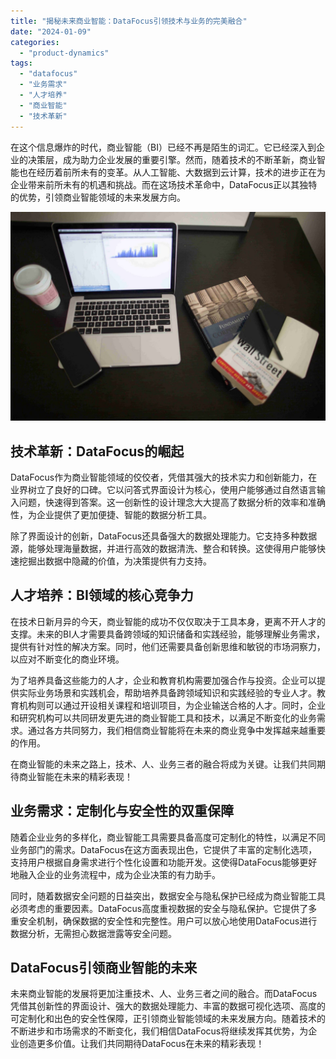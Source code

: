 ```yaml
---
title: "揭秘未来商业智能：DataFocus引领技术与业务的完美融合"
date: "2024-01-09"
categories: 
  - "product-dynamics"
tags: 
  - "datafocus"
  - "业务需求"
  - "人才培养"
  - "商业智能"
  - "技术革新"
---
```


在这个信息爆炸的时代，商业智能（BI）已经不再是陌生的词汇。它已经深入到企业的决策层，成为助力企业发展的重要引擎。然而，随着技术的不断革新，商业智能也在经历着前所未有的变革。从人工智能、大数据到云计算，技术的进步正在为企业带来前所未有的机遇和挑战。而在这场技术革命中，DataFocus正以其独特的优势，引领商业智能领域的未来发展方向。

![](images/1642754329-1.jpg)

## **技术革新：DataFocus的崛起**

DataFocus作为商业智能领域的佼佼者，凭借其强大的技术实力和创新能力，在业界树立了良好的口碑。它以问答式界面设计为核心，使用户能够通过自然语言输入问题，快速得到答案。这一创新性的设计理念大大提高了数据分析的效率和准确性，为企业提供了更加便捷、智能的数据分析工具。

除了界面设计的创新，DataFocus还具备强大的数据处理能力。它支持多种数据源，能够处理海量数据，并进行高效的数据清洗、整合和转换。这使得用户能够快速挖掘出数据中隐藏的价值，为决策提供有力支持。

## **人才培养：BI领域的核心竞争力**

在技术日新月异的今天，商业智能的成功不仅仅取决于工具本身，更离不开人才的支撑。未来的BI人才需要具备跨领域的知识储备和实践经验，能够理解业务需求，提供有针对性的解决方案。同时，他们还需要具备创新思维和敏锐的市场洞察力，以应对不断变化的商业环境。

为了培养具备这些能力的人才，企业和教育机构需要加强合作与投资。企业可以提供实际业务场景和实践机会，帮助培养具备跨领域知识和实践经验的专业人才。教育机构则可以通过开设相关课程和培训项目，为企业输送合格的人才。同时，企业和研究机构可以共同研发更先进的商业智能工具和技术，以满足不断变化的业务需求。通过各方共同努力，我们相信商业智能将在未来的商业竞争中发挥越来越重要的作用。

在商业智能的未来之路上，技术、人、业务三者的融合将成为关键。让我们共同期待商业智能在未来的精彩表现！

## **业务需求：定制化与安全性的双重保障**

随着企业业务的多样化，商业智能工具需要具备高度可定制化的特性，以满足不同业务部门的需求。DataFocus在这方面表现出色，它提供了丰富的定制化选项，支持用户根据自身需求进行个性化设置和功能开发。这使得DataFocus能够更好地融入企业的业务流程中，成为企业决策的有力助手。

同时，随着数据安全问题的日益突出，数据安全与隐私保护已经成为商业智能工具必须考虑的重要因素。DataFocus高度重视数据的安全与隐私保护。它提供了多重安全机制，确保数据的安全性和完整性。用户可以放心地使用DataFocus进行数据分析，无需担心数据泄露等安全问题。

## **DataFocus引领商业智能的未来**

未来商业智能的发展将更加注重技术、人、业务三者之间的融合。而DataFocus凭借其创新性的界面设计、强大的数据处理能力、丰富的数据可视化选项、高度的可定制化和出色的安全性保障，正引领商业智能领域的未来发展方向。随着技术的不断进步和市场需求的不断变化，我们相信DataFocus将继续发挥其优势，为企业创造更多价值。让我们共同期待DataFocus在未来的精彩表现！
